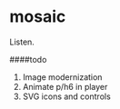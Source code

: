 # mosaic
Listen.

####todo
1.  Image modernization
2.  Animate p/h6 in player
3.  SVG icons and controls
